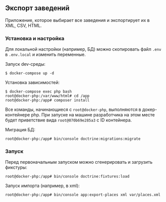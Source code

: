 ## Экспорт заведений

Приложение, которое выбирает все заведения и экспортирует их в XML, CSV, HTML.

### Установка и настройка

Для локальной настройки (например, БД) можно скопировать файл `.env` в `.env.local` и изменить переменные.

Запуск dev-среды:
```shell script
$ docker-compose up -d
``` 

Установка зависимостей:
```shell script
$ docker-compose exec php bash
root@docker-php:/var/www/html# cd /app
root@docker-php:/app# composer install
```

Все команды, начинающиеся с `root@docker-php`, выполняются в докер-контейнере php. При запуске на машине разработчика на этом месте будет приветствие вида `root@070b69e285a3` с ID контейнера.

Миграция БД:
```shell script
root@docker-php:/app# bin/console doctrine:migrations:migrate
```

### Запуск

Перед первоначальным запуском можно сгенерировать и загрузить фикстуры:
```shell script
root@docker-php:/app# bin/console doctrine:fixtures:load
```

Запуск импорта (например, в xml):
```shell script
root@docker-php:/app# bin/console app:export-places xml var/places.xml
```
